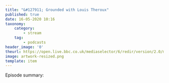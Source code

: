```yaml
---
title: "&#127911; Grounded with Louis Theroux"
published: true
date: 16-05-2020 10:16
taxonomy:
    category:
        - stream
    tag:
        - podcasts
header_image: '0'
theurl: https://open.live.bbc.co.uk/mediaselector/6/redir/version/2.0/mediaset/audio-nondrm-download-low/proto/https/vpid/p08bd9g6.mp3
image: artwork-resized.png
template: item
--- 
```

Episode summary: 

